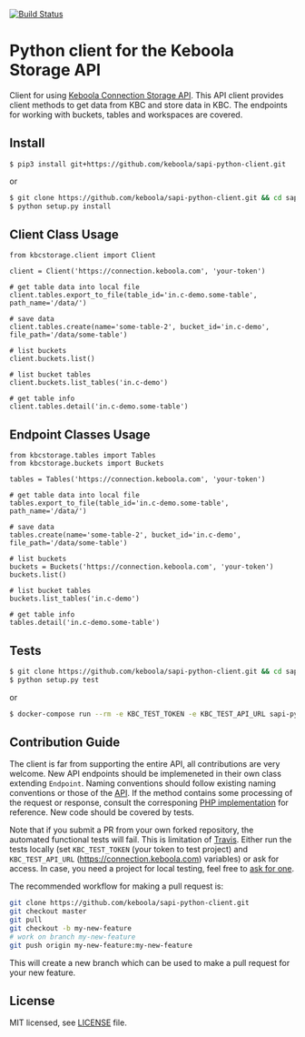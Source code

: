 [![Build Status](https://travis-ci.org/keboola/sapi-python-client.svg?branch=master)](https://travis-ci.org/keboola/sapi-python-client)

# Python client for the Keboola Storage API
Client for using [Keboola Connection Storage API](http://docs.keboola.apiary.io/). This API client provides client methods to get data from KBC and store data in KBC. The endpoints 
for working with buckets, tables and workspaces are covered.

## Install

`$ pip3 install git+https://github.com/keboola/sapi-python-client.git`

or 

```bash
$ git clone https://github.com/keboola/sapi-python-client.git && cd sapi-python-client
$ python setup.py install
```

## Client Class Usage
```
from kbcstorage.client import Client

client = Client('https://connection.keboola.com', 'your-token')

# get table data into local file
client.tables.export_to_file(table_id='in.c-demo.some-table', path_name='/data/')

# save data
client.tables.create(name='some-table-2', bucket_id='in.c-demo', file_path='/data/some-table')

# list buckets
client.buckets.list()

# list bucket tables
client.buckets.list_tables('in.c-demo')

# get table info
client.tables.detail('in.c-demo.some-table')

```

## Endpoint Classes Usage 
```
from kbcstorage.tables import Tables
from kbcstorage.buckets import Buckets

tables = Tables('https://connection.keboola.com', 'your-token')

# get table data into local file
tables.export_to_file(table_id='in.c-demo.some-table', path_name='/data/')

# save data
tables.create(name='some-table-2', bucket_id='in.c-demo', file_path='/data/some-table')

# list buckets
buckets = Buckets('https://connection.keboola.com', 'your-token')
buckets.list()

# list bucket tables
buckets.list_tables('in.c-demo')

# get table info
tables.detail('in.c-demo.some-table')

```

## Tests

```bash
$ git clone https://github.com/keboola/sapi-python-client.git && cd sapi-python-client
$ python setup.py test
```

or 

```bash
$ docker-compose run --rm -e KBC_TEST_TOKEN -e KBC_TEST_API_URL sapi-python-client -m unittest discover
```

## Contribution Guide
The client is far from supporting the entire API, all contributions are very welcome. New API endpoints should 
be implemeneted in their own class extending `Endpoint`. Naming conventions should follow existing naming conventions
or those of the [API](http://docs.keboola.apiary.io/#). If the method contains some processing of the request or response, consult the corresponing [PHP implementation](https://github.com/keboola/storage-api-php-client) for reference. New code should be covered by tests.

Note that if you submit a PR from your own forked repository, the automated functional tests will fail. This is limitation of [Travis](https://docs.travis-ci.com/user/pull-requests/#Pull-Requests-and-Security-Restrictions). Either run the tests locally (set `KBC_TEST_TOKEN` (your token to test project) and `KBC_TEST_API_URL` (https://connection.keboola.com) variables) or ask for access. In case, you need a project for local testing, feel free to [ask for one](https://developers.keboola.com/#development-project).

The recommended workflow for making a pull request is:

```bash
git clone https://github.com/keboola/sapi-python-client.git
git checkout master
git pull
git checkout -b my-new-feature
# work on branch my-new-feature
git push origin my-new-feature:my-new-feature
```

This will create a new branch which can be used to make a pull request for your new feature.

## License

MIT licensed, see [LICENSE](./LICENSE) file.
